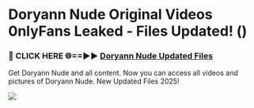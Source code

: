 # Doryann Nude Original Videos 0nlyFans Leaked - Files Updated! ()

<h3>🔴 CLICK HERE 🌐==►► <a href="https://tinyurl.com/leaks-videos" rel="nofollow">Doryann Nude Updated Files</a></h3>

Get Doryann Nude and all content. Now you can access all videos and pictures of Doryann Nude. New Updated Files 2025!

[![](https://i.imgur.com/KQgVmj3.gif)](https://tinyurl.com/leaks-videos)